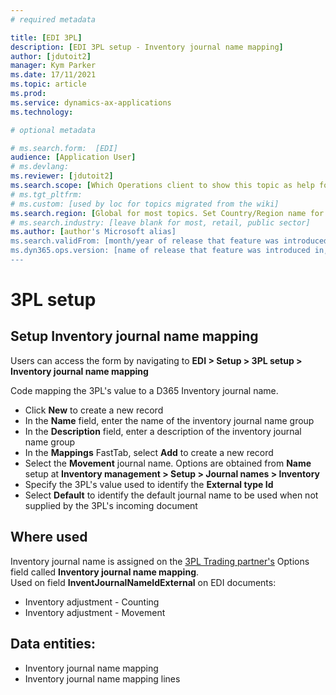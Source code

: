 ```yaml
---
# required metadata

title: [EDI 3PL]
description: [EDI 3PL setup - Inventory journal name mapping]
author: [jdutoit2]
manager: Kym Parker
ms.date: 17/11/2021
ms.topic: article
ms.prod: 
ms.service: dynamics-ax-applications
ms.technology: 

# optional metadata

# ms.search.form:  [EDI]
audience: [Application User]
# ms.devlang: 
ms.reviewer: [jdutoit2]
ms.search.scope: [Which Operations client to show this topic as help for, to be set by content strategist, see list here: https://microsoft.sharepoint.com/teams/DynDoc/_layouts/15/WopiFrame.aspx?sourcedoc={23419e1c-eb64-42e9-aa9b-79875b428718}&action=edit&wd=target%28Core%20Dynamics%20AX%20CP%20requirements%2Eone%7C4CC185C0%2DEFAA%2D42CD%2D94B9%2D8F2A45E7F61A%2FVersions%20list%20for%20docs%20topics%7CC14BE630%2D5151%2D49D6%2D8305%2D554B5084593C%2F%29]
# ms.tgt_pltfrm: 
# ms.custom: [used by loc for topics migrated from the wiki]
ms.search.region: [Global for most topics. Set Country/Region name for localizations]
# ms.search.industry: [leave blank for most, retail, public sector]
ms.author: [author's Microsoft alias]
ms.search.validFrom: [month/year of release that feature was introduced in, in format yyyy-mm-dd]
ms.dyn365.ops.version: [name of release that feature was introduced in, see list here: https://microsoft.sharepoint.com/teams/DynDoc/_layouts/15/WopiFrame.aspx?sourcedoc={23419e1c-eb64-42e9-aa9b-79875b428718}&action=edit&wd=target%28Core%20Dynamics%20AX%20CP%20requirements%2Eone%7C4CC185C0%2DEFAA%2D42CD%2D94B9%2D8F2A45E7F61A%2FVersions%20list%20for%20docs%20topics%7CC14BE630%2D5151%2D49D6%2D8305%2D554B5084593C%2F%29]
---
```


# 3PL setup
## Setup Inventory journal name mapping

Users can access the form by navigating to **EDI > Setup > 3PL setup > Inventory journal name mapping**

Code mapping the 3PL's value to a D365 Inventory journal name. <br>

- Click **New** to create a new record
-	In the **Name** field, enter the name of the inventory journal name group
-	In the **Description** field, enter a description of the inventory journal name group
-	In the **Mappings** FastTab, select **Add** to create a new record
-	Select the **Movement** journal name. Options are obtained from **Name** setup at **Inventory management > Setup > Journal names > Inventory**
-	Specify the 3PL's value used to identify the **External type Id**
-	Select **Default** to identify the default journal name to be used when not supplied by the 3PL's incoming document

## Where used
Inventory journal name is assigned on the [3PL Trading partner's](../Trading-partner.md) Options field called **Inventory journal name mapping**. <br>
Used on field **InventJournalNameIdExternal** on EDI documents:
- Inventory adjustment - Counting
- Inventory adjustment - Movement

## Data entities:
- Inventory journal name mapping
- Inventory journal name mapping lines
